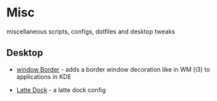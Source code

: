 # Misc
miscellaneous scripts, configs,  dotfiles and desktop tweaks

## Desktop

- [window Border](desktop/gtk-border/README.md) - adds a border window decoration like in WM (i3) to applications in KDE

- [Latte Dock](desktop/latte-dock/Upper%20Bar.layout.latte) - a latte dock config